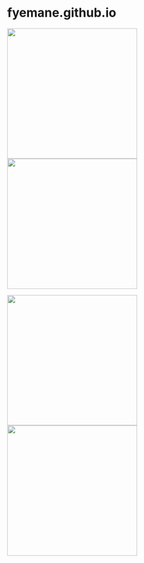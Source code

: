 # fyemane.github.io

<img src="https://user-images.githubusercontent.com/93152842/190920438-42037578-7954-47c2-b4a7-06c0e164539c.png" height = 300> <img src="https://user-images.githubusercontent.com/93152842/190920564-bb5bc9c1-bd90-46dd-b701-a46f12264e2d.png" height = 300>

<img src="https://user-images.githubusercontent.com/93152842/190920568-29a199ba-7008-4906-b8d7-fe11c869c406.png" height = 300> <img src="https://user-images.githubusercontent.com/93152842/190920637-f6ba8705-e172-45e5-8745-d5ee59136c0b.JPG" height = 300>

